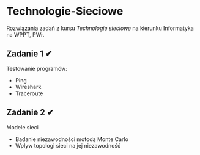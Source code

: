 # Technologie-Sieciowe
Rozwiązania zadań z kursu *Technologie sieciowe* na kierunku Informatyka na WPPT, PWr.

## Zadanie 1 ✔
Testowanie programów:
- Ping
- Wireshark
- Traceroute

## Zadanie 2 ✔
Modele sieci
- Badanie niezawodności motodą Monte Carlo
- Wpływ topologi sieci na jej niezawodność
